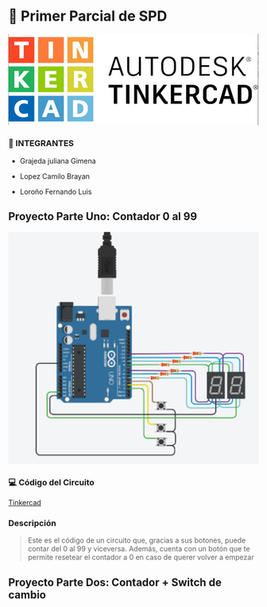 # :file_folder: Primer Parcial de SPD

![imagen](imagen/3_Figura_1._Tinkercad_logotipo.jpg)

### :scroll: INTEGRANTES 
- Grajeda juliana Gimena
* Lopez Camilo Brayan
+ Loroño Fernando Luis

## Proyecto Parte Uno: Contador 0 al 99
![imagen](imagen/aaa.png)

### 	:computer: Código del Circuito
[Tinkercad](https://www.tinkercad.com/things/5K5WYnyHAHB)

### Descripción
> Este es el código de un circuito que, gracias a sus botones, puede contar del 0 al 99 y viceversa. Además, cuenta con un botón que te permite resetear el contador a 0 en caso de querer volver a empezar

## Proyecto Parte Dos: Contador + Switch de cambio


